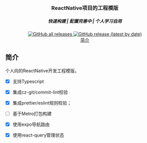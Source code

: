 <div align=center>
  <h3>ReactNative项目的工程模版</h3>
</div>

<h5 align="center">快速构建 | 配置完善中 | 个人学习自用</h5>

<div align=center>
  <a href="https://github.com/yrui-ql/YhVi/releases">
    <img alt="GitHub all releases" src="https://img.shields.io/github/downloads/yrui-ql/YhVi/total">
  </a>
  <a href="https://github.com/yrui-ql/YhVi/releases">
    <img alt="GitHub release (latest by date)" src="https://img.shields.io/github/v/release/yrui-ql/YhVi">
  </a>
</div>

<div align=center>
<a href="#简介">简介</a> 
</div>

## 简介

个人向的ReactNative开发工程模版，

 - [x] 支持Typescript
 - [x] 集成cz-git/commit-lint校验
 - [x] 集成prettier/eslint规则校验；
 - [ ] 基于Metro打包构建
 - [x] 使用expo导航路由
 - [x] 使用react-query管理状态
 


 


